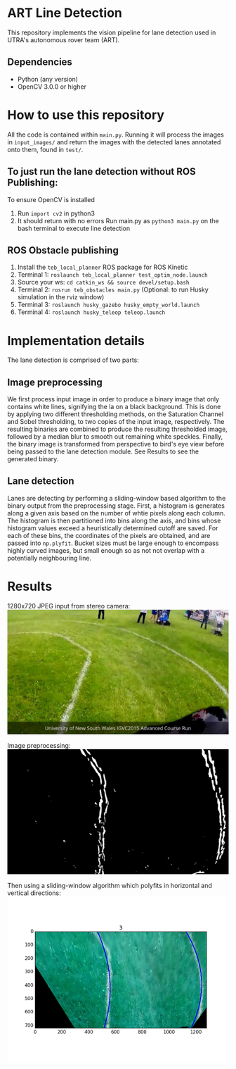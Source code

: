 # ART Line Detection

This repository implements the vision pipeline for lane detection used in UTRA's autonomous rover team (ART).

## Dependencies
* Python (any version)
* OpenCV 3.0.0 or higher

# How to use this repository
All the code is contained within `main.py`. Running it will process the images in `input_images/` and return the images with the detected lanes annotated onto them, found in `test/`.

## To just run the lane detection without ROS Publishing:
To ensure OpenCV is installed
1. Run `import cv2` in python3
2. It should return with no errors
Run main.py as `python3 main.py` on the bash terminal to execute line detection


## ROS Obstacle publishing
1. Install the `teb_local_planner` ROS package for ROS Kinetic
2. Terminal 1: `roslaunch teb_local_planner test_optim_node.launch`
3. Source your ws: `cd catkin_ws && source devel/setup.bash`
4. Terminal 2: `rosrun teb_obstacles main.py`
(Optional: to run Husky simulation in the rviz window)
5. Terminal 3: `roslaunch husky_gazebo husky_empty_world.launch`
6. Terminal 4: `roslaunch husky_teleop teleop.launch`


# Implementation details
The lane detection is comprised of two parts:

## Image preprocessing
We first process input image in order to produce a binary image that only contains white lines, signifying the la on a black background. This is done by applying two different thresholding methods, on the Saturation Channel and Sobel thresholding, to two copies of the input image, respectively. The resulting binaries are combined to produce the resulting thresholded image, followed by a median blur to smooth out remaining white speckles. Finally, the binary image is transformed from perspective to bird's eye view before being passed to the lane detection module. See Results to see the generated binary.

## Lane detection
Lanes are detecting by performing a sliding-window based algorithm to the binary output from the preprocessing stage. First, a histogram is generates along a given axis based on the number of whtie pixels along each column. The histogram is then partitioned into bins along the axis, and bins whose histogram values exceed a heuristically determined cutoff are saved. For each of these bins, the coordinates of the pixels are obtained, and are passed into `np.plyfit`. Bucket sizes must be large enough to encompass highly curved images, but small enough so as not not overlap with a potentially neighbouring line.


# Results

1280x720 JPEG input from stereo camera: 
![alt inputimage](https://github.com/UTRA-ART/ART_Line_Detection/blob/master/images/3.jpg)

Image preprocessing:
![alt outputimage](https://github.com/UTRA-ART/ART_Line_Detection/blob/master/output_images/3.jpg)

Then using a sliding-window algorithm which polyfits in horizontal and vertical directions:
![alt finalimage](https://github.com/UTRA-ART/ART_Line_Detection/blob/master/final_images/3.png)
